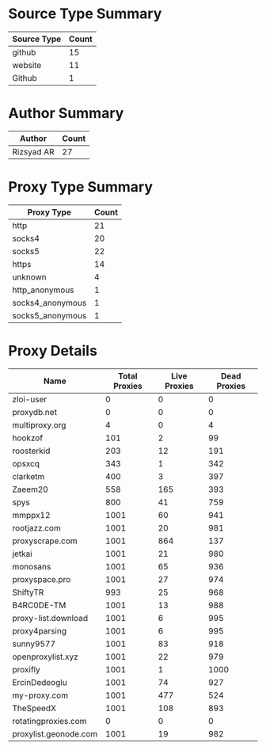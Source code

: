 # Source Type Summary

| Source Type | Count |
|-------------|-------|
| github | 15 |
| website | 11 |
| Github | 1 |


# Author Summary

| Author | Count |
|--------|-------|
| Rizsyad AR | 27 |


# Proxy Type Summary

| Proxy Type | Count |
|------------|-------|
| http | 21 |
| socks4 | 20 |
| socks5 | 22 |
| https | 14 |
| unknown | 4 |
| http_anonymous | 1 |
| socks4_anonymous | 1 |
| socks5_anonymous | 1 |


# Proxy Details

| Name | Total Proxies | Live Proxies | Dead Proxies |
|------|---------------|--------------|---------------|
| zloi-user | 0 | 0 | 0 |
| proxydb.net | 0 | 0 | 0 |
| multiproxy.org | 4 | 0 | 4 |
| hookzof | 101 | 2 | 99 |
| roosterkid | 203 | 12 | 191 |
| opsxcq | 343 | 1 | 342 |
| clarketm | 400 | 3 | 397 |
| Zaeem20 | 558 | 165 | 393 |
| spys | 800 | 41 | 759 |
| mmppx12 | 1001 | 60 | 941 |
| rootjazz.com | 1001 | 20 | 981 |
| proxyscrape.com | 1001 | 864 | 137 |
| jetkai | 1001 | 21 | 980 |
| monosans | 1001 | 65 | 936 |
| proxyspace.pro | 1001 | 27 | 974 |
| ShiftyTR | 993 | 25 | 968 |
| B4RC0DE-TM | 1001 | 13 | 988 |
| proxy-list.download | 1001 | 6 | 995 |
| proxy4parsing | 1001 | 6 | 995 |
| sunny9577 | 1001 | 83 | 918 |
| openproxylist.xyz | 1001 | 22 | 979 |
| proxifly | 1001 | 1 | 1000 |
| ErcinDedeoglu | 1001 | 74 | 927 |
| my-proxy.com | 1001 | 477 | 524 |
| TheSpeedX | 1001 | 108 | 893 |
| rotatingproxies.com | 0 | 0 | 0 |
| proxylist.geonode.com | 1001 | 19 | 982 |

